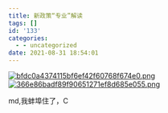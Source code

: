 ```yaml
---
title: 新政策“专业”解读
tags: []
id: '133'
categories:
  - - uncategorized
date: 2021-08-31 18:54:01
---
```


[![bfdc0a4374115bf6ef42f60768f674e0.png](https://ci.cncn3.cn/bfdc0a4374115bf6ef42f60768f674e0.png)](https://img.cncn3.cn/image/0MZQ) [![366e86badf89f90651271ef8d685e055.png](https://ci.cncn3.cn/366e86badf89f90651271ef8d685e055.png)](https://img.cncn3.cn/image/0ToT)

md,我蚌埠住了，C